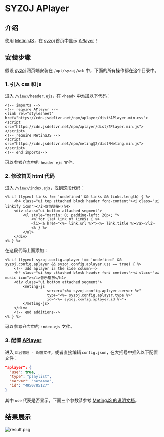 # SYZOJ APlayer

## 介绍

使用 [MetingJS](https://github.com/metowolf/MetingJS)，在 [syzoj](https://github.com/syzoj/syzoj) 首页中显示 [APlayer](https://github.com/MoePlayer/APlayer)！

## 安装步骤

假设 [syzoj](https://github.com/syzoj/syzoj) 网页端安装在 `/opt/syzoj/web` 中，下面的所有操作都在这个目录中。

### 1. 引入 css 和 js

进入 `/views/header.ejs`，在 `<head>` 中添加以下代码：

```ejs
<!-- imports -->
<!-- require APlayer -->
<link rel="stylesheet" href="https://cdn.jsdelivr.net/npm/aplayer/dist/APlayer.min.css">
<script src="https://cdn.jsdelivr.net/npm/aplayer/dist/APlayer.min.js"></script>
<!-- require MetingJS -->
<script src="https://cdn.jsdelivr.net/npm/meting@2/dist/Meting.min.js"></script>
<!-- end imports-->
```

可以参考仓库中的 `header.ejs` 文件。

### 2. 修改首页 html 代码

进入 `/views/index.ejs`，找到这段代码：

```ejs
<% if (typeof links !== 'undefined' && links && links.length) { %>
    <h4 class="ui top attached block header font-content"><i class="ui linkify icon"></i>友情链接</h4>
    <div class="ui bottom attached segment">
        <ul style="margin: 0; padding-left: 20px; ">
            <% for (let link of links) { %>
            <li><a href="<%= link.url %>"><%= link.title %></a></li>
            <% } %>
        </ul>
    </div>
<% } %>
```

在这段代码上面添加：

```ejs
<% if (typeof syzoj.config.aplayer !== 'undefined' && syzoj.config.aplayer && syzoj.config.aplayer.use == true) { %>
    <!-- add aplayer in the side column-->
    <h4 class="ui top attached block header font-content"><i class="ui music icon"></i>音乐播放</h4>
    <div class="ui bottom attached segment">
        <meting-js 
                   server="<%= syzoj.config.aplayer.server %>"
                   type="<%= syzoj.config.aplayer.type %>"
                   id="<%= syzoj.config.aplayer.id %>">
        </meting-js>
    </div>
    <!-- end additions-->
<% } %>
```

可以参考仓库中的 `index.ejs` 文件。

### 3. 配置 [APlayer](https://github.com/MoePlayer/APlayer)

进入 `后台管理 - 配置文件`，或者直接编辑 `config.json`，在大括号中插入以下配置文件：

```json
"aplayer": {
  "use": true,
  "type": "playlist",
  "server": "netease",
  "id": "4950785127"
}
```

其中 `use` 代表是否显示，下面三个参数请参考 [MetingJS 的说明文档](https://github.com/metowolf/MetingJS/blob/master/README.md)。

## 结果展示

![result.png](https://i.loli.net/2020/07/03/SaRYCMbvmBjKG7d.png)